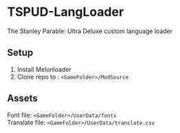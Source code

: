 # TSPUD-LangLoader
The Stanley Parable: Ultra Deluxe  custom language loader

## Setup

1. Install Melonloader
2. Clone repo to : `<GameFolder>/ModSource`


## Assets

Font file: `<GameFolder>/UserData/fonts`  
Translate file: `<GameFolder>/UserData/translate.csv`
